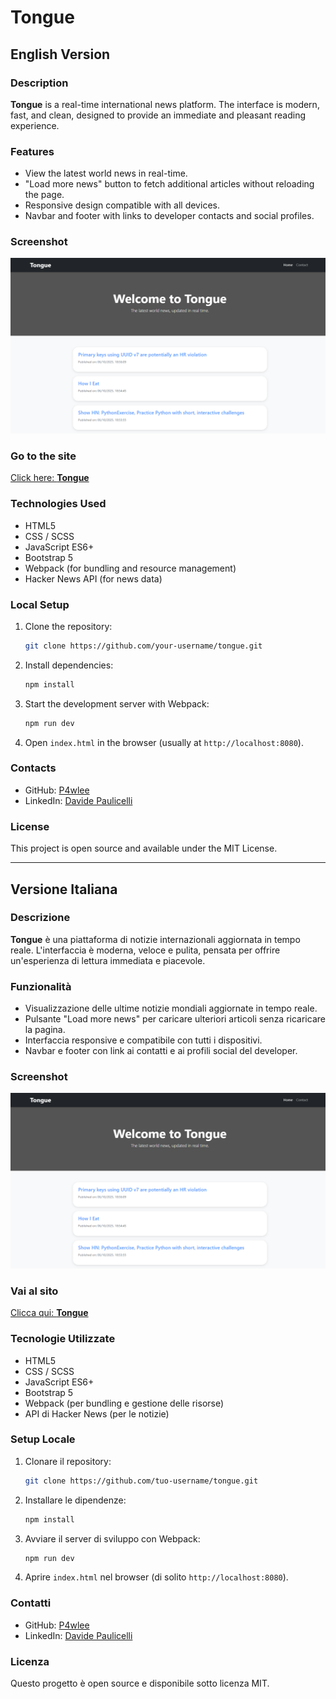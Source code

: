 # Tongue

## English Version

### Description

**Tongue** is a real-time international news platform. The interface is modern, fast, and clean, designed to provide an immediate and pleasant reading experience.

### Features

* View the latest world news in real-time.
* "Load more news" button to fetch additional articles without reloading the page.
* Responsive design compatible with all devices.
* Navbar and footer with links to developer contacts and social profiles.

### Screenshot

![Tongue - Screenshot](asset/screenshot.png)

### Go to the site  

[Click here: **Tongue**](https://tonguenews.netlify.app/)

### Technologies Used

* HTML5
* CSS / SCSS
* JavaScript ES6+
* Bootstrap 5
* Webpack (for bundling and resource management)
* Hacker News API (for news data)

### Local Setup

1. Clone the repository:

   ```bash
   git clone https://github.com/your-username/tongue.git
   ```
2. Install dependencies:

   ```bash
   npm install
   ```
3. Start the development server with Webpack:

   ```bash
   npm run dev
   ```
4. Open `index.html` in the browser (usually at `http://localhost:8080`).

### Contacts

* GitHub: [P4wlee](https://github.com/p4wlee)
* LinkedIn: [Davide Paulicelli](https://www.linkedin.com/in/davide-paulicelli-00295222b/)

### License

This project is open source and available under the MIT License.

---

## Versione Italiana

### Descrizione

**Tongue** è una piattaforma di notizie internazionali aggiornata in tempo reale. L'interfaccia è moderna, veloce e pulita, pensata per offrire un'esperienza di lettura immediata e piacevole.

### Funzionalità

* Visualizzazione delle ultime notizie mondiali aggiornate in tempo reale.
* Pulsante "Load more news" per caricare ulteriori articoli senza ricaricare la pagina.
* Interfaccia responsive e compatibile con tutti i dispositivi.
* Navbar e footer con link ai contatti e ai profili social del developer.

### Screenshot

![Tongue - Screenshot](asset/screenshot.png)

### Vai al sito 

[Clicca qui: **Tongue**](https://tonguenews.netlify.app/)

### Tecnologie Utilizzate

* HTML5
* CSS / SCSS
* JavaScript ES6+
* Bootstrap 5
* Webpack (per bundling e gestione delle risorse)
* API di Hacker News (per le notizie)

### Setup Locale

1. Clonare il repository:

   ```bash
   git clone https://github.com/tuo-username/tongue.git
   ```
2. Installare le dipendenze:

   ```bash
   npm install
   ```
3. Avviare il server di sviluppo con Webpack:

   ```bash
   npm run dev
   ```
4. Aprire `index.html` nel browser (di solito `http://localhost:8080`).

### Contatti

* GitHub: [P4wlee](https://github.com/p4wlee)
* LinkedIn: [Davide Paulicelli](https://www.linkedin.com/in/davide-paulicelli-00295222b/)

### Licenza

Questo progetto è open source e disponibile sotto licenza MIT.
